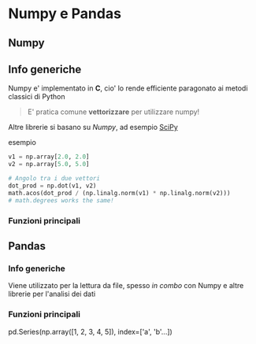 # Numpy e Pandas

## Numpy
## Info generiche
Numpy e' implementato in **C**, cio' lo rende efficiente
paragonato ai metodi classici di Python

> E' pratica comune **vettorizzare** per utilizzare numpy!

Altre librerie si basano su _Numpy_, ad esempio <u>SciPy</u>

esempio
```python
v1 = np.array[2.0, 2.0]
v2 = np.array[5.0, 5.0]

# Angolo tra i due vettori
dot_prod = np.dot(v1, v2)
math.acos(dot_prod / (np.linalg.norm(v1) * np.linalg.norm(v2))) 
# math.degrees works the same!
```

### Funzioni principali

## Pandas
### Info generiche
Viene utilizzato per la lettura da file, spesso _in combo_ con Numpy e altre librerie per l'analisi dei dati

### Funzioni principali
pd.Series(np.array([1, 2, 3, 4, 5]), index=['a', 'b'...])